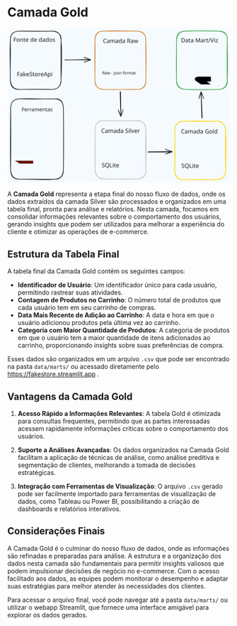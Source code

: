 # Camada Gold

<p align="center">
    <img src="../../assets/fluxo-geral.svg" alt="Fluxo Geral" />
</p>

A **Camada Gold** representa a etapa final do nosso fluxo de dados, onde os dados extraídos da camada Silver são processados e organizados em uma tabela final, pronta para análise e relatórios. Nesta camada, focamos em consolidar informações relevantes sobre o comportamento dos usuários, gerando insights que podem ser utilizados para melhorar a experiência do cliente e otimizar as operações de e-commerce.

## Estrutura da Tabela Final

A tabela final da Camada Gold contém os seguintes campos:

- **Identificador de Usuário**: Um identificador único para cada usuário, permitindo rastrear suas atividades.
- **Contagem de Produtos no Carrinho**: O número total de produtos que cada usuário tem em seu carrinho de compras.
- **Data Mais Recente de Adição ao Carrinho**: A data e hora em que o usuário adicionou produtos pela última vez ao carrinho.
- **Categoria com Maior Quantidade de Produtos**: A categoria de produtos em que o usuário tem a maior quantidade de itens adicionados ao carrinho, proporcionando insights sobre suas preferências de compra.

Esses dados são organizados em um arquivo `.csv` que pode ser encontrado na pasta `data/marts/` ou acessado diretamente pelo https://fakestore.streamlit.app .

## Vantagens da Camada Gold

1. **Acesso Rápido a Informações Relevantes**: A tabela Gold é otimizada para consultas frequentes, permitindo que as partes interessadas acessem rapidamente informações críticas sobre o comportamento dos usuários.

2. **Suporte a Análises Avançadas**: Os dados organizados na Camada Gold facilitam a aplicação de técnicas de análise, como análise preditiva e segmentação de clientes, melhorando a tomada de decisões estratégicas.

3. **Integração com Ferramentas de Visualização**: O arquivo `.csv` gerado pode ser facilmente importado para ferramentas de visualização de dados, como Tableau ou Power BI, possibilitando a criação de dashboards e relatórios interativos.

## Considerações Finais

A Camada Gold é o culminar do nosso fluxo de dados, onde as informações são refinadas e preparadas para análise. A estrutura e a organização dos dados nesta camada são fundamentais para permitir insights valiosos que podem impulsionar decisões de negócio no e-commerce. Com o acesso facilitado aos dados, as equipes podem monitorar o desempenho e adaptar suas estratégias para melhor atender às necessidades dos clientes.

Para acessar o arquivo final, você pode navegar até a pasta `data/marts/` ou utilizar o webapp Streamlit, que fornece uma interface amigável para explorar os dados gerados.
